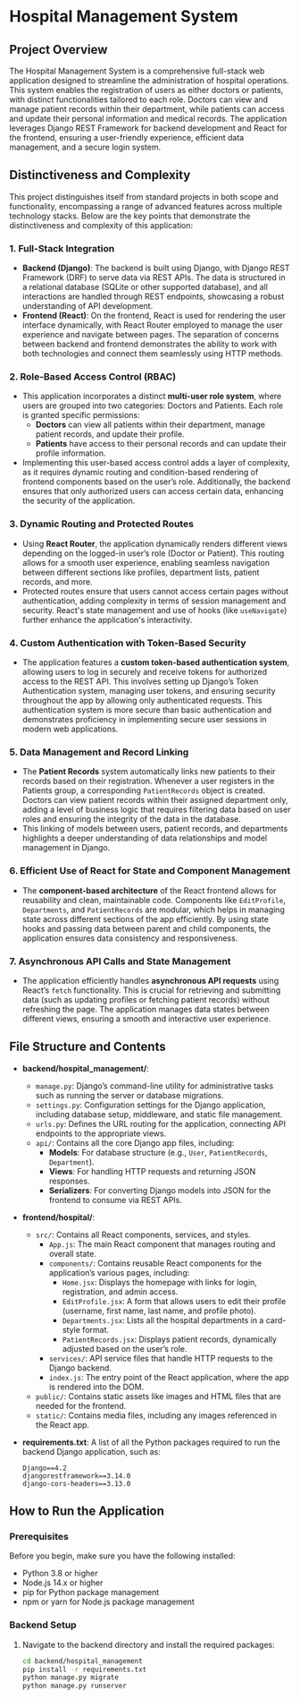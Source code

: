 # Hospital Management System

## Project Overview

The Hospital Management System is a comprehensive full-stack web application designed to streamline the administration of hospital operations. This system enables the registration of users as either doctors or patients, with distinct functionalities tailored to each role. Doctors can view and manage patient records within their department, while patients can access and update their personal information and medical records. The application leverages Django REST Framework for backend development and React for the frontend, ensuring a user-friendly experience, efficient data management, and a secure login system.

## Distinctiveness and Complexity

This project distinguishes itself from standard projects in both scope and functionality, encompassing a range of advanced features across multiple technology stacks. Below are the key points that demonstrate the distinctiveness and complexity of this application:

### 1. **Full-Stack Integration**
   - **Backend (Django)**: The backend is built using Django, with Django REST Framework (DRF) to serve data via REST APIs. The data is structured in a relational database (SQLite or other supported database), and all interactions are handled through REST endpoints, showcasing a robust understanding of API development.
   - **Frontend (React)**: On the frontend, React is used for rendering the user interface dynamically, with React Router employed to manage the user experience and navigate between pages. The separation of concerns between backend and frontend demonstrates the ability to work with both technologies and connect them seamlessly using HTTP methods.

### 2. **Role-Based Access Control (RBAC)**
   - This application incorporates a distinct **multi-user role system**, where users are grouped into two categories: Doctors and Patients. Each role is granted specific permissions:
     - **Doctors** can view all patients within their department, manage patient records, and update their profile.
     - **Patients** have access to their personal records and can update their profile information.
   - Implementing this user-based access control adds a layer of complexity, as it requires dynamic routing and condition-based rendering of frontend components based on the user’s role. Additionally, the backend ensures that only authorized users can access certain data, enhancing the security of the application.

### 3. **Dynamic Routing and Protected Routes**
   - Using **React Router**, the application dynamically renders different views depending on the logged-in user’s role (Doctor or Patient). This routing allows for a smooth user experience, enabling seamless navigation between different sections like profiles, department lists, patient records, and more.
   - Protected routes ensure that users cannot access certain pages without authentication, adding complexity in terms of session management and security. React's state management and use of hooks (like `useNavigate`) further enhance the application's interactivity.

### 4. **Custom Authentication with Token-Based Security**
   - The application features a **custom token-based authentication system**, allowing users to log in securely and receive tokens for authorized access to the REST API. This involves setting up Django’s Token Authentication system, managing user tokens, and ensuring security throughout the app by allowing only authenticated requests. This authentication system is more secure than basic authentication and demonstrates proficiency in implementing secure user sessions in modern web applications.

### 5. **Data Management and Record Linking**
   - The **Patient Records** system automatically links new patients to their records based on their registration. Whenever a user registers in the Patients group, a corresponding `PatientRecords` object is created. Doctors can view patient records within their assigned department only, adding a level of business logic that requires filtering data based on user roles and ensuring the integrity of the data in the database.
   - This linking of models between users, patient records, and departments highlights a deeper understanding of data relationships and model management in Django.

### 6. **Efficient Use of React for State and Component Management**
   - The **component-based architecture** of the React frontend allows for reusability and clean, maintainable code. Components like `EditProfile`, `Departments`, and `PatientRecords` are modular, which helps in managing state across different sections of the app efficiently. By using state hooks and passing data between parent and child components, the application ensures data consistency and responsiveness.

### 7. **Asynchronous API Calls and State Management**
   - The application efficiently handles **asynchronous API requests** using React’s `fetch` functionality. This is crucial for retrieving and submitting data (such as updating profiles or fetching patient records) without refreshing the page. The application manages data states between different views, ensuring a smooth and interactive user experience.

## File Structure and Contents

- **backend/hospital_management/**:
    - `manage.py`: Django’s command-line utility for administrative tasks such as running the server or database migrations.
    - `settings.py`: Configuration settings for the Django application, including database setup, middleware, and static file management.
    - `urls.py`: Defines the URL routing for the application, connecting API endpoints to the appropriate views.
    - `api/`: Contains all the core Django app files, including:
      - **Models**: For database structure (e.g., `User`, `PatientRecords`, `Department`).
      - **Views**: For handling HTTP requests and returning JSON responses.
      - **Serializers**: For converting Django models into JSON for the frontend to consume via REST APIs.

- **frontend/hospital/**:
    - `src/`: Contains all React components, services, and styles.
      - `App.js`: The main React component that manages routing and overall state.
      - `components/`: Contains reusable React components for the application’s various pages, including:
        - `Home.jsx`: Displays the homepage with links for login, registration, and admin access.
        - `EditProfile.jsx`: A form that allows users to edit their profile (username, first name, last name, and profile photo).
        - `Departments.jsx`: Lists all the hospital departments in a card-style format.
        - `PatientRecords.jsx`: Displays patient records, dynamically adjusted based on the user’s role.
      - `services/`: API service files that handle HTTP requests to the Django backend.
      - `index.js`: The entry point of the React application, where the app is rendered into the DOM.
    - `public/`: Contains static assets like images and HTML files that are needed for the frontend.
    - `static/`: Contains media files, including any images referenced in the React app.

- **requirements.txt**: A list of all the Python packages required to run the backend Django application, such as:
    ```
    Django==4.2
    djangorestframework==3.14.0
    django-cors-headers==3.13.0
    ```

## How to Run the Application

### Prerequisites

Before you begin, make sure you have the following installed:
- Python 3.8 or higher
- Node.js 14.x or higher
- pip for Python package management
- npm or yarn for Node.js package management

### Backend Setup

1. Navigate to the backend directory and install the required packages:
   ```bash
   cd backend/hospital_management
   pip install -r requirements.txt
   python manage.py migrate
   python manage.py runserver

